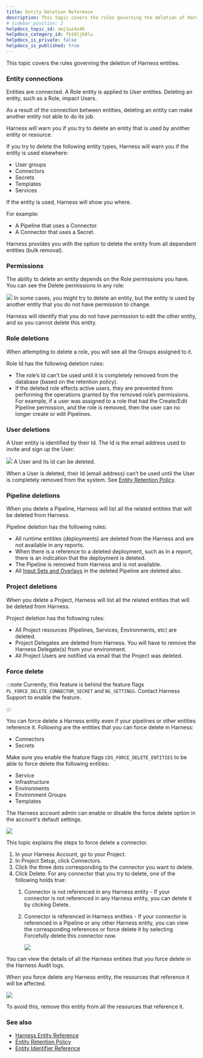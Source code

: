 ```yaml
---
title: Entity Deletion Reference
description: This topic covers the rules governing the deletion of Harness entities. Entity Connections. Entities are connected. A Role entity is applied to User entities. Deleting an entity, such as a Role, impa…
# sidebar_position: 2
helpdocs_topic_id: amj1oz4x4k
helpdocs_category_id: fb16ljb8lu
helpdocs_is_private: false
helpdocs_is_published: true
---
```


This topic covers the rules governing the deletion of Harness entities.

### Entity connections

Entities are connected. A Role entity is applied to User entities. Deleting an entity, such as a Role, impact Users.

As a result of the connection between entities, deleting an entity can make another entity not able to do its job.

Harness will warn you if you try to delete an entity that is used by another entity or resource.

If you try to delete the following entity types, Harness will warn you if the entity is used elsewhere:

* User groups
* Connectors
* Secrets
* Templates
* Services

If the entity is used, Harness will show you where.

For example:

* A Pipeline that uses a Connector.
* A Connector that uses a Secret.

Harness provides you with the option to delete the entity from all dependent entities (bulk removal).

### Permissions

The ability to delete an entity depends on the Role permissions you have. You can see the Delete permissions in any role:

![](./static/entity-deletion-reference-00.png)
In some cases, you might try to delete an entity, but the entity is used by another entity that you do not have permission to change.

Harness will identify that you do not have permission to edit the other entity, and so you cannot delete this entity.

### Role deletions

When attempting to delete a role, you will see all the Groups assigned to it.

Role Id has the following deletion rules:

* The role’s Id can't be used until it is completely removed from the database (based on the retention policy).
* If the deleted role effects active users, they are prevented from performing the operations granted by the removed role’s permissions.   
For example, if a user was assigned to a role that had the Create/Edit Pipeline permission, and the role is removed, then the user can no longer create or edit Pipelines.

### User deletions

A User entity is identified by their Id. The Id is the email address used to invite and sign up the User:

![](./static/entity-deletion-reference-01.png)
A User and its Id can be deleted. 

When a User is deleted, their Id (email address) can’t be used until the User is completely removed from the system. See [Entity Retention Policy](entity-retention-policy.md).

### Pipeline deletions

When you delete a Pipeline, Harness will list all the related entities that will be deleted from Harness.

Pipeline deletion has the following rules:

* All runtime entities (deployments) are deleted from the Harness and are not available in any reports.
* When there is a reference to a deleted deployment, such as in a report, there is an indication that the deployment is deleted.
* The Pipeline is removed from Harness and is not available.
* All [Input Sets and Overlays](../8_Pipelines/run-pipelines-using-input-sets-and-overlays.md) in the deleted Pipeline are deleted also.

### Project deletions

When you delete a Project, Harness will list all the related entities that will be deleted from Harness.

Project deletion has the following rules:

* All Project resources (Pipelines, Services, Environments, etc) are deleted.
* Project Delegates are deleted from Harness. You will have to remove the Harness Delegate(s) from your environment.
* All Project Users are notified via email that the Project was deleted.

### Force delete


:::note
Currently, this feature is behind the feature flags `PL_FORCE_DELETE_CONNECTOR_SECRET` and `NG_SETTINGS`. Contact Harness Support to enable the feature.

:::

You can force delete a Harness entity even if your pipelines or other entities reference it. Following are the entities that you can force delete in Harness:
- Connectors
- Secrets

Make sure you enable the feature flags `CDS_FORCE_DELETE_ENTITIES` to be able to force delete the following entities: 
- Service
- Infrastructure
- Environments
- Environment Groups
- Templates

  
The Harness account admin can enable or disable the force delete option in the account's default settings.

![](../20_References/static/force-delete-new.png)

This topic explains the steps to force delete a connector.

1. In your Harness Account, go to your Project.
2. In Project Setup, click Connectors.
3. Click the three dots corresponding to the connector you want to delete.
4. Click Delete.
   For any connector that you try to delete, one of the following holds true:
   1. Connector is not referenced in any Harness entity - If your connector is not referenced in any Harness entity, you can delete it by clicking Delete.
   2. Connector is referenced in Harness entities - If your connector is referenced in a Pipeline or any other Harness entity, you can view the corresponding references or force delete it by selecting Forcefully delete this connector now.
      
      ![](../20_References/static/forcedelete2.png)


You can view the details of all the Harness entities that you force delete in the Harness Audit logs.

When you force delete any Harness entity, the resources that reference it will be affected.

![](../20_References/static/forcedelete3.png)



To avoid this, remove this entity from all the resources that reference it.
### See also

* [Harness Entity Reference](harness-entity-reference.md)
* [Entity Retention Policy](entity-retention-policy.md)
* [Entity Identifier Reference](entity-identifier-reference.md)

